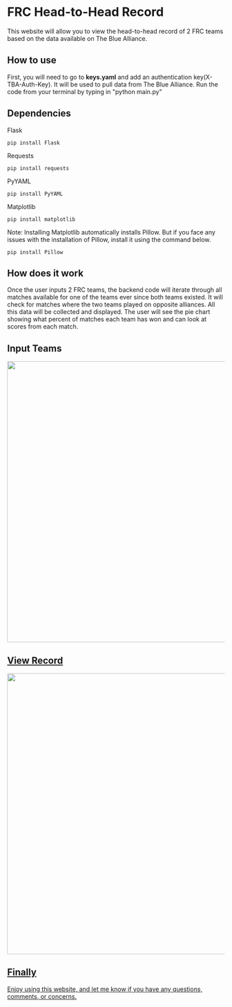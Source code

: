 # FRC Head-to-Head Record

This website will allow you to view the head-to-head record of 2 FRC teams based on the data available on The Blue Alliance.
  
## How to use

First, you will need to go to **keys.yaml** and add an authentication key(X-TBA-Auth-Key). It will be used to pull data from The Blue Alliance. Run the code from your terminal by typing in "python main.py"

## Dependencies

Flask
```
pip install Flask
```

Requests
```
pip install requests
```

PyYAML
```
pip install PyYAML
```

Matplotlib
```
pip install matplotlib
```

Note: Installing Matplotlib automatically installs Pillow. But if you face any issues with the installation of Pillow, install it using the command below.

```
pip install Pillow
```

## How does it work

Once the user inputs 2 FRC teams, the backend code will iterate through all matches available for one of the teams ever since both teams existed. It will check for matches where the two teams played on opposite alliances. All this data will be collected and displayed. The user will see the pie chart showing what percent of matches each team has won and can look at scores from each match.

## Input Teams

<a href="https://drive.google.com/file/d/1u2HEUxGJIUWXWwi-g_UWAS_F-bT45lgT/view?usp=sharing"><img  src="https://drive.google.com/uc?export=view&id=1u2HEUxGJIUWXWwi-g_UWAS_F-bT45lgT"  style="width: 650px; max-width: 100%; height: auto"  title=""/>

## View Record

<a href="https://drive.google.com/file/d/1P8s0Um2h7Zd7HGYhsIBcqTmjIxrqgkNZ/view?usp=sharing"><img  src="https://drive.google.com/uc?export=view&id=1P8s0Um2h7Zd7HGYhsIBcqTmjIxrqgkNZ"  style="width: 650px; max-width: 100%; height: auto"  title=""/>
  
## Finally

Enjoy using this website, and let me know if you have any questions, comments, or concerns.